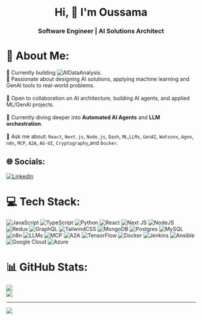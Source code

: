 <h1 align="center">Hi, 👋 I'm Oussama</h1>
<h3 align="center">Software Engineer | AI Solutions Architect</h3>

# 💫 About Me:
🔭 Currently building ![AIDataAnalysis](https://github.com/bensaied/AIDataAnalysis).<br>
🧠 Passionate about designing AI solutions, applying machine learning and GenAI tools to real-world problems.<br>  
👯 Open to collaboration on AI architecture, building AI agents, and applied ML/GenAI projects.<br>  
🌱 Currently diving deeper into **Automated AI Agents** and **LLM orchestration**.<br>  
💬 Ask me about: `React`, `Next.js`, `Node.js`, `Dash`, `ML`,`LLMs`, `GenAI`, `Watsonx`, `Agno`,  `n8n`, `MCP`, `A2A`, `AG-UI`, `Cryptography`,and `Docker`.<br>



## 🌐 Socials:
[![LinkedIn](https://img.shields.io/badge/LinkedIn-%230077B5.svg?logo=linkedin&logoColor=white)](https://linkedin.com/in/bensaied) 

# 💻 Tech Stack:
![JavaScript](https://img.shields.io/badge/javascript-%23323330.svg?style=for-the-badge&logo=javascript&logoColor=%23F7DF1E) ![TypeScript](https://img.shields.io/badge/typescript-%23007ACC.svg?style=for-the-badge&logo=typescript&logoColor=white) ![Python](https://img.shields.io/badge/python-3670A0?style=for-the-badge&logo=python&logoColor=ffdd54) ![React](https://img.shields.io/badge/react-%2320232a.svg?style=for-the-badge&logo=react&logoColor=%2361DAFB) ![Next JS](https://img.shields.io/badge/Next-black?style=for-the-badge&logo=next.js&logoColor=white) ![NodeJS](https://img.shields.io/badge/node.js-6DA55F?style=for-the-badge&logo=node.js&logoColor=white) ![Redux](https://img.shields.io/badge/redux-%23593d88.svg?style=for-the-badge&logo=redux&logoColor=white) ![GraphQL](https://img.shields.io/badge/-GraphQL-E10098?style=for-the-badge&logo=graphql&logoColor=white) ![TailwindCSS](https://img.shields.io/badge/tailwindcss-%2338B2AC.svg?style=for-the-badge&logo=tailwind-css&logoColor=white) ![MongoDB](https://img.shields.io/badge/MongoDB-%234ea94b.svg?style=for-the-badge&logo=mongodb&logoColor=white) ![Postgres](https://img.shields.io/badge/postgres-%23316192.svg?style=for-the-badge&logo=postgresql&logoColor=white) ![MySQL](https://img.shields.io/badge/mysql-4479A1.svg?style=for-the-badge&logo=mysql&logoColor=white) ![n8n](https://img.shields.io/badge/n8n-%23FF5700.svg?style=for-the-badge&logo=n8n&logoColor=white)
![LLMs](https://img.shields.io/badge/LLMs-%23007ACC.svg?style=for-the-badge&logo=transformers&logoColor=white)
![MCP](https://img.shields.io/badge/MCP-%2300ADEF.svg?style=for-the-badge&logo=data:image/png;base64,iVBORw0KGgoAAAANSUhEUgAAAAoAAAAKCAYAAACNMs+9AAAABHNCSVQICAgIfAhkiAAAAAlwSFlzAAALEgAACxIB0t1+/AAAABl0RVh0Q29tbWVudABDcmVhdGVkIHdpdGggR0lNUFeBDhcAAABQSURBVCiRY/z//z8DJZiB0FqAkLjM4OVITeIQ2xiXAsRXkgNglN/3UwP/5RwiDC0N+g1CVrGBmo8MFsCU3cgWKo3YA2IG4vQ3B5YEJAxAAK6MK8+IqfQ1AAAAAElFTkSuQmCC)
![A2A](https://img.shields.io/badge/A2A-%23F7971E.svg?style=for-the-badge&logo=robotics&logoColor=white) ![TensorFlow](https://img.shields.io/badge/TensorFlow-%23FF6F00.svg?style=for-the-badge&logo=TensorFlow&logoColor=white) ![Docker](https://img.shields.io/badge/docker-%230db7ed.svg?style=for-the-badge&logo=docker&logoColor=white) ![Jenkins](https://img.shields.io/badge/jenkins-%232C5263.svg?style=for-the-badge&logo=jenkins&logoColor=white) ![Ansible](https://img.shields.io/badge/ansible-%231A1918.svg?style=for-the-badge&logo=ansible&logoColor=white) ![Google Cloud](https://img.shields.io/badge/GoogleCloud-%234285F4.svg?style=for-the-badge&logo=google-cloud&logoColor=white) ![Azure](https://img.shields.io/badge/azure-%230072C6.svg?style=for-the-badge&logo=microsoftazure&logoColor=white)

# 📊 GitHub Stats:
![](https://github-readme-streak-stats.herokuapp.com/?user=bensaied&theme=merko&hide_border=false)<br/>
![](https://github-readme-stats.vercel.app/api/top-langs/?username=bensaied&theme=merko&hide_border=false&include_all_commits=true&count_private=true&layout=compact)

---
[![](https://visitcount.itsvg.in/api?id=bensaied&icon=0&color=0)](https://visitcount.itsvg.in)

  <!--## 💰 You can help me by Donating
  [![BuyMeACoffee](https://img.shields.io/badge/Buy%20Me%20a%20Coffee-ffdd00?style=for-the-badge&logo=buy-me-a-coffee&logoColor=black)](https://buymeacoffee.com/bensaied) -->

  
<!-- Proudly created with GPRM ( https://gprm.itsvg.in ) -->
